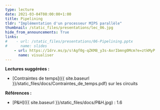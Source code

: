 ```yaml
---
type: lecture
date: 2021-03-04T08:00:00+1:00
title: Pipelining
tldr: "Implémentation d'un processeur MIPS parallèle"
thumbnail: /static_files/presentations/lec_06.jpg
hide_from_announcements: True
links:
#    - url: /static_files/presentations/06-Pipelining.pptx
#      name: slides
    - url: https://1drv.ms/p/s!Agf0g-qZKM8_y3s-AxrIbmng0Mcm?e=ztkMyP
      name: visualiser
---
```

**Lectures suggérées :**   
- [Contraintes de temps]({{ site.baseurl }}/static_files/docs/Contraintes_de_temps.pdf) sur les circuits 

**Références :**
- [P&H]({{ site.baseurl }}/static_files/docs/P&H.jpg) : 1.6



